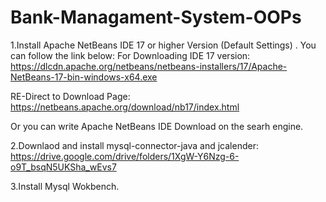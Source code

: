 # Bank-Managament-System-OOPs

1.Install Apache NetBeans IDE 17 or higher Version (Default Settings) . You can follow the link below:
  For Downloading IDE 17 version:
  https://dlcdn.apache.org/netbeans/netbeans-installers/17/Apache-NetBeans-17-bin-windows-x64.exe

  RE-Direct to Download Page:
  https://netbeans.apache.org/download/nb17/index.html

  Or you can write Apache NetBeans IDE Download on the searh engine.

2.Downlaod and install  mysql-connector-java and jcalender:
  https://drive.google.com/drive/folders/1XgW-Y6Nzg-6-o9T_bsqN5UKSha_wEvs7
  
3.Install Mysql Wokbench.
